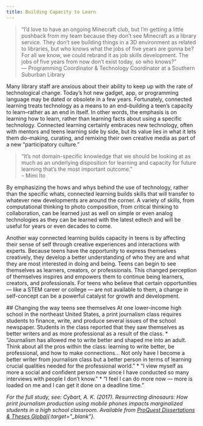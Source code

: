 ```yaml
---
title: Building Capacity to Learn
---
```


> “I’d love to have an ongoing Minecraft club, but I’m getting a little pushback from my team because they don’t see Minecraft as a library service. They don’t see building things in a 3D environment as related to libraries, but who knows what the jobs of five years are gonna be? For all we know, we could rebrand it as job skills development. The jobs of five years from now don’t exist today, so who knows?”<br/>— Programming Coordinator & Technology Coordinator at a Southern Suburban Library


Many library staff are anxious about their ability to keep up with the rate of technological change. Today’s hot new gadget, app, or programming language may be dated or obsolete in a few years. Fortunately, connected learning treats technology as a means to an end–building a teen’s capacity to learn–rather as an end in itself. In other words, the emphasis is on learning how to learn, rather than learning facts about using a specific technology. Connected learning certainly embraces new technology, often with mentors and teens learning side by side, but its value lies in what it lets them do–making, curating, and remixing their own creative media as part of a new “participatory culture.”

> “It’s not domain-specific knowledge that we should be looking at as much as an underlying disposition for learning and capacity for future learning that’s the most important outcome.”<br/>– Mimi Ito


By emphasizing the hows and whys behind the use of technology, rather than the specific whats, connected learning builds skills that will transfer to whatever new developments are around the corner. A variety of skills, from computational thinking to photo composition, from critical thinking to collaboration, can be learned just as well on simple or even analog technologies as they can be learned with the latest edtech and will be useful for years or even decades to come.

Another way connected learning builds capacity in teens is by affecting their sense of self through creative experiences and interactions with experts. Because teens have the opportunity to express themselves creatively, they develop a better understanding of who they are and what they are most interested in doing and being. Teens can begin to see themselves as learners, creators, or professionals. This changed perception of themselves inspires and empowers them to continue being learners, creators, and professionals. For teens who believe that certain opportunities — like a STEM career or college — are not available to them, a change in self-concept can be a powerful catalyst for growth and development.

<div class="callout case_study" markdown="1">
## Changing the way teens see themselves
At one lower-income high school in the northeast United States, a print journalism class requires students to finance, write, and produce several issues of the school newspaper. Students in the class reported that they saw themselves as better writers and as more professional as a result of the class.
* “Journalism has allowed me to write better and shaped me into an adult. Think about all the pros within the class: learning to write better, be professional, and how to make connections... Not only have I become a better writer from journalism class but a better person in terms of learning crucial qualities needed for the professional world.”
* “I view myself as more a social and confident person now since I have conducted so many interviews with people I don’t know.”
* “I feel I can do more now — more is loaded on me and I can get it done on a deadline time.”

*For the full study, see: Cybart, A. K. (2017). Resurrecting dinosaurs: How print journalism production using mobile phones impacts marginalized students in a high school classroom. Available from [ProQuest Dissertations & Theses Global](https://search.proquest.com/docview/1907487050?accountid=14696){:target="_blank"}.*




